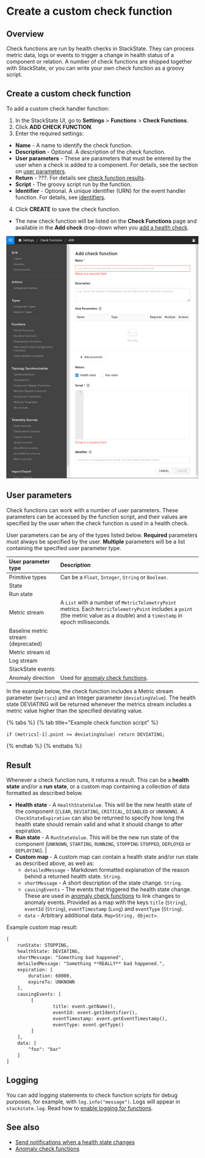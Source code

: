 # Create a custom check function

## Overview 

Check functions are run by health checks in StackState. They can process metric data, logs or events to trigger a change in health status of a component or relation. A number of check functions are shipped together with StackState, or you can write your own check function as a groovy script. 

## Create a custom check function 

To add a custom check handler function:

1. In the StackState UI, go to **Settings** &gt; **Functions** &gt; **Check Functions**.
2. Click **ADD CHECK FUNCTION**.
3. Enter the required settings:
  * **Name** - A name to identify the check function.
  * **Description** - Optional. A description of the check function.
  * **User parameters** - These are parameters that must be entered by the user when a check is added to a component. For details, see the section on [user parameters](#user-parameters).
  * **Return** - ???. For details see [check function results](#result).  
  * **Script** - The groovy script run by the function.
  * **Identifier** - Optional. A unique identifier \(URN\) for the event handler function. For details, see [identifiers](/configure/identifiers.md#about-identifiers-in-stackstate).
4. Click **CREATE** to save the check function.
  * The new check function will be listed on the **Check Functions** page and available in the **Add check** drop-down when you [add a health check](../../../use/health-state-and-event-notifications/add-a-health-check.md#add-a-health-check-to-an-element).

![Add a custom check function](/.gitbook/assets/add-check-function.png)

## User parameters

Check functions can work with a number of user parameters. These parameters can be accessed by the function script, and their values are specified by the user when the check function is used in a health check.

User parameters can be any of the types listed below. **Required** parameters must always be specified by the user. **Multiple** parameters will be a list containing the specified user parameter type.

| User parameter type | Description |
|:---|:---|
| Primitive types | Can be a  `Float`, `Integer`, `String` or `Boolean`. |
| State | |
| Run state | |
| Metric stream | A `List` with a number of `MetricTelemetryPoint` metrics. Each `MetricTelemetryPoint` includes a `point` (the metric value as a double) and a `timestamp` in epoch milliseconds. | 
| Baseline metric stream \(deprecated\) | |
| Metric stream id | |
| Log stream | |
| StackState events |  |
| Anomaly direction | Used for [anomaly check functions](/develop/developer-guides/custom-functions/anomaly-check-functions.md). |

In the example below, the check function includes a Metric stream parameter (`metrics`) and an Integer parameter (`deviatingValue`). The health state DEVIATING will be returned whenever the metrics stream includes a metric value higher than the specified deviating value.

{% tabs %}
{% tab title="Example check function script" %}
```text
if (metrics[-1].point >= deviatingValue) return DEVIATING;
```
{% endtab %}
{% endtabs %}

## Result

Whenever a check function runs, it returns a result. This can be a **health state** and/or a **run state**, or a custom map containing a collection of data formatted as described below. 

* **Health state** - A `HealthStateValue`. This will be the new health state of the component (`CLEAR`, `DEVIATING`, `CRITICAL`, `DISABLED` or `UNKNOWN`). A `CheckStateExpiration` can also be returned to specify how long the health state should remain valid and what it should change to after expiration.
* **Run state** - A `RunStateValue`. This will be the new run state of the component (`UNKNOWN`, `STARTING`, `RUNNING`, `STOPPING` `STOPPED`, `DEPLOYED` or `DEPLOYING`). |
* **Custom map** - A custom map can contain a health state and/or run state as described above, as well as:
  - `detailedMessage` - Markdown formatted explanation of the reason behind a returned health state. `String`.
  - `shortMessage` - A short description of the state change. `String`.
  - `causingEvents` - The events that triggered the health state change. These are used in [anomaly check functions](/develop/developer-guides/custom-functions/anomaly-check-functions.md) to link changes to anomaly events. Provided as a map with the keys `title` (`String`), `eventId` (`String`), `eventTimestamp` (`Long`) and `eventType` (`String`).
  - `data` - Arbitrary additional data. `Map<String, Object>`.

Example custom map result:

```
[
    runState: STOPPING,
    healthState: DEVIATING,
    shortMessage: "Something bad happened",
    detailedMessage: "Something **REALLY** bad happened.",
    expiration: [
        duration: 60000,
        expireTo: UNKNOWN
    ],
    causingEvents: [
         [
                 title: event.getName(),
                 eventId: event.getIdentifier(),
                 eventTimestamp: event.getEventTimestamp(),
                 eventType: event.getType()
         ]
    ],
    data: [
        "foo": "bar"
    ]
]
```

## Logging

You can add logging statements to check function scripts for debug purposes, for example, with `log.info("message")`. Logs will appear in `stackstate.log`. Read how to [enable logging for functions](../../../configure/logging/enable-logging.md).

## See also

* [Send notifications when a health state changes](../../../use/health-state-and-event-notifications/send-event-notifications.md)
* [Anomaly check functions](/develop/developer-guides/custom-functions/anomaly-check-functions.md)